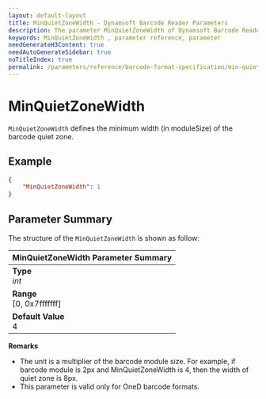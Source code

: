 ```yaml
---
layout: default-layout
title: MinQuietZoneWidth - Dynamsoft Barcode Reader Parameters
description: The parameter MinQuietZoneWidth of Dynamsoft Barcode Reader defines the minimum width (in moduleSize) of the barcode quiet zone.
keywords: MinQuietZoneWidth , parameter reference, parameter
needGenerateH3Content: true
needAutoGenerateSidebar: true
noTitleIndex: true
permalink: /parameters/reference/barcode-format-specification/min-quiet-zone-width.html
---
```


# MinQuietZoneWidth

`MinQuietZoneWidth` defines the minimum width (in moduleSize) of the barcode quiet zone.

## Example

```json
{
    "MinQuietZoneWidth": 1
}
```

## Parameter Summary

The structure of the `MinQuietZoneWidth` is shown as follow:

| MinQuietZoneWidth  Parameter Summary |
| :--------------------------------- |
| **Type**<br>*int* |
| **Range**<br>[0, 0x7fffffff] |
| **Default Value**<br> 4|

**Remarks**

- The unit is a multiplier of the barcode module size. For example, if barcode module is 2px and MinQuietZoneWidth is 4, then the width of quiet zone is 8px.
- This parameter is valid only for OneD barcode formats.

